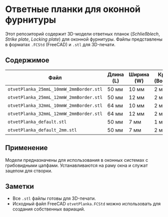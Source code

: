 # Ответные планки для оконной фурнитуры

Этот репозиторий содержит 3D-модели ответных планок (*Schließblech*, *Strike plate*, *Locking plate*) для оконной фурнитуры. Файлы представлены в форматах `.FCStd` (FreeCAD) и `.stl` для 3D-печати.

## Содержимое

| Файл | Длина (L) | Ширина (W) | Край (Border) |
|------|-----------|------------|----------------|
| `otvetPlanka_25mmL_10mmW_2mmBorder.stl` | 50 мм | 10 мм | 2 мм |
| `otvetPlanka_25mmL_12mmW_2mmBorder.stl` | 50 мм | 12 мм | 2 мм |
| `otvetPlanka_32mmL_10mmW_2mmBorder.stl` | 64 мм | 10 мм | 2 мм |
| `otvetPlanka_32mmL_12mmW_2mmBorder.stl` | 64 мм | 12 мм | 2 мм |
| `otvetPlanka_default.stl` | 50 мм | 7 мм | 1 ммm |
| `otvetPlanka_default_2mm.stl` | 50 мм | 7 мм | 2 мм |

## Применение

Модели предназначены для использования в оконных системах с грибовидными цапфами. Устанавливаются на раму окна и служат зацепом для створки.

## Заметки

- Все `.stl` файлы готовы для 3D-печати.
- Исходный файл FreeCAD `otvetPlanka.FCStd` можно использовать для создания собственных вариаций.
